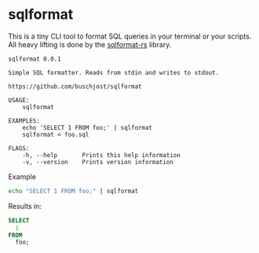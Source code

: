 # sqlformat 

This is a tiny CLI tool to format SQL queries in your terminal or your scripts. All heavy lifting is done by the [sqlformat-rs](https://github.com/shssoichiro/sqlformat-rs) library. 

```
sqlformat 0.0.1

Simple SQL formatter. Reads from stdin and writes to stdout.

https://github.com/buschjost/sqlformat

USAGE:
    sqlformat

EXAMPLES:
    echo 'SELECT 1 FROM foo;' | sqlformat
    sqlformat < foo.sql

FLAGS:
    -h, --help       Prints this help information
    -v, --version    Prints version information
```

Example
```bash
echo "SELECT 1 FROM foo;" | sqlformat
```

Results in:

```sql
SELECT
  1
FROM
  foo;
```
